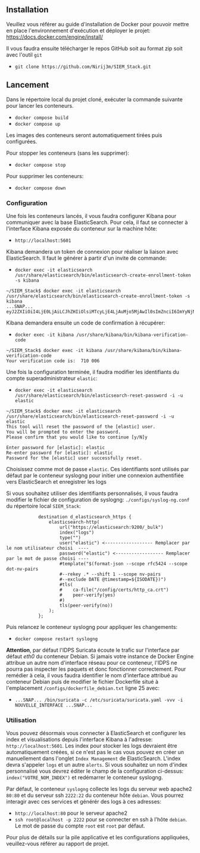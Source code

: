 ## Installation
Veuillez vous référer au guide d'installation de Docker pour pouvoir mettre en place l'environnement d'exécution
et déployer le projet: https://docs.docker.com/engine/install/

Il vous faudra ensuite télécharger le repos GitHub soit au format zip soit avec l'outil `git`
- `git clone https://github.com/Nirij3m/SIEM_Stack.git`

## Lancement
Dans le répertoire local du projet cloné, exécuter la commande suivante pour lancer les conteneurs.
- `docker compose build`
- `docker compose up`

Les images des conteneurs seront automatiquement tirées puis configurées.

Pour stopper les conteneurs (sans les supprimer):
- `docker compose stop`

Pour supprimer les conteneurs:
- `docker compose down`

### Configuration
Une fois les conteneurs lancés, il vous faudra configurer Kibana pour communiquer avec la base ElasticSearch.
Pour cela, il faut se connecter à l'interface Kibana exposée du conteneur sur la machine hôte:
- `http://localhost:5601`

Kibana demandera un token de connexion pour réaliser la liaison avec ElasticSearch. Il faut le générer à partir d'un invite de commande:
- `docker exec -it elasticsearch /usr/share/elasticsearch/bin/elasticsearch-create-enrollment-token -s kibana` 
```shell
~/SIEM_Stack$ docker exec -it elasticsearch /usr/share/elasticsearch/bin/elasticsearch-create-enrollment-token -s kibana
...SNAP...
eyJ2ZXIiOiI4LjE0LjAiLCJhZHIiOlsiMTcyLjE4LjAuMjo5MjAwIl0sImZnciI6ImYyNjNjNDY4OTdhN2E2M2NiYTA4ZGJiNGM0MzU2MzliZjYxNmFkYTEyMmQ5YTJhZTEwN2JmMDM4NzVkZTBjZGMiLCJrZXkiOiJUOE1INFprQmhiVVhyN2NYWVppdTpZUHh2dnJBQkpIVER2SGYtU012dmdBIn0=
```
Kibana demandera ensuite un code de confirmation à récupérer:
- `docker exec -it kibana /usr/share/kibana/bin/kibana-verification-code`
```shell
~/SIEM_Stack$ docker exec -it kibana /usr/share/kibana/bin/kibana-verification-code
Your verification code is:  710 006
```

Une fois la configuration terminée, il faudra modifier les identifiants du compte superadministrateur `elastic`:
- `docker exec -it elasticsearch /usr/share/elasticsearch/bin/elasticsearch-reset-password -i -u elastic`
```shell
~/SIEM_Stack$ docker exec -it elasticsearch /usr/share/elasticsearch/bin/elasticsearch-reset-password -i -u elastic
This tool will reset the password of the [elastic] user.
You will be prompted to enter the password.
Please confirm that you would like to continue [y/N]y

Enter password for [elastic]: elastic
Re-enter password for [elastic]: elastic
Password for the [elastic] user successfully reset.
```

Choisissez comme mot de passe `elastic`. Ces identifiants sont utilisés par défaut par le conteneur syslogng pour initier une connexion authentifiée vers ElasticSearch et enregistrer les logs 

Si vous souhaitez utiliser des identifiants personnalisés, il vous faudra modifier le fichier de configuration de syslogng: `./configs/syslog-ng.conf` du répertoire local `SIEM_Stack`:
```shell
            destination d_elasticsearch_https {
                elasticsearch-http(
                    url("https://elasticsearch:9200/_bulk")
                    index("logs")
                    type("")
            		user("elastic") <------------------ Remplacer par le nom utilisateur choisi  ----
            		password("elastic") <------------------ Remplacer par le mot de passe choisi ----
            		#template("$(format-json --scope rfc5424 --scope dot-nv-pairs
                    #--rekey .* --shift 1 --scope nv-pairs
                    #--exclude DATE @timestamp=${ISODATE})")
                    #tls(
                    #    ca-file("/config/certs/http_ca.crt")
                    #    peer-verify(yes)
                    #)
            		tls(peer-verify(no))
                );
            };
```
Puis relancez le conteneur syslogng pour appliquer les changements:
- `docker compose restart syslogng`

**Attention**, par défaut l'IDPS Suricata écoute le trafic sur l'interface par défaut _eth0_ du conteneur Debian. Si jamais votre instance de Docker Engine attribue un autre nom d'interface réseau pour ce conteneur, l'IDPS ne pourra pas inspecter les paquets et donc fonctionner correctement. Pour remédier à cela, il vous faudra identifier le nom d'interface attribué au conteneur Debian puis de modifier le fichier Dockerfile situé à l'emplacement `/configs/dockerfile_debian.txt` ligne 25 avec: 
- `...SNAP... /bin/suricata -c /etc/suricata/suricata.yaml -vvv -i NOUVELLE_INTERFACE ...SNAP...`

### Utilisation
Vous pouvez désormais vous connecter à ElasticSearch et configurer les index et visualisations depuis l'interface Kibana à l'adresse:  `http://localhost:5601`. 
Les index pour stocker les logs devraient être automatiquement créées, si ce n'est pas le cas vous pouvez en créer un manuellement dans l'onglet `Index Management` de ElasticSearch. L'index devra s'appeler `logs` et un autre `alerts`. Si vous souhaitez un nom d'index personnalisé vous devrez éditer le champ de la configuration ci-dessus: `index("VOTRE_NOM_INDEX")` et redémarrer le conteneur syslogng.

Par défaut, le conteneur `syslogng` collecte les logs du serveur web apache2 `80:80` et du serveur ssh `2222:22` du conteneur hôte `debian`. Vous pourrez interagir avec ces services et générér des logs à ces adresses:
- `http://localhost:80` pour le serveur apache2
- `ssh root@localhost -p 2222` pour se connecter en ssh à l'hôte `debian`. Le mot de passe du compte `root` est `root` par défaut.

Pour plus de détails sur la pile applicative et les configurations appliquées, veuillez-vous référer au rapport de projet.




